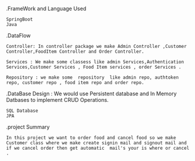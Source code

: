 .FrameWork and Language Used
    
    SpringBoot
    Java
.DataFlow

    Controller: In controller package we make Admin Controller ,Customer Controller,FoodItem Controller and Order Controller.

    Services : We make some classess like admin Services,Authentication Services,Customer Services , Food Item services , order Services .

    Repository : we make some  repository  like admin repo, authtoken repo, customer repo , food item repo and order repo.

.DataBase Design :  We would use Persistent database and In Memory Datbases to implement CRUD Operations.


    SQL Database
    JPA 
.project Summary 

    In this project we want to order food and cancel food so we make Customer class where we make create signin mail and signout mail and if we cancel order then get automatic  mail's your is where or cancel .  